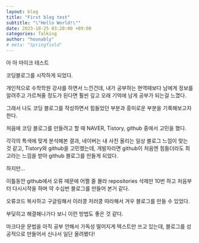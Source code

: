 ```yaml
---
layout: blog
title: "First blog test"
subtitle: "\"Hello World!\""
date: 2023-10-25 03:20:00 +09:00
categories: Talking
author: "hoonably"
# meta: "Springfield"
---
```


아 아 마이크 테스트

코딩블로그를 시작하게 되었다.

개인적으로 수학학원 강사를 하면서 느낀건데, 내가 공부하는 현역때보다 남에게 정보를 알려주고 가르쳐줄 정도가 된다면 훨씬 깊고 오래 기억에 남게 공부가 되는걸 느꼈다.

그래서 나도 코딩 블로그를 작성하면서 힘들었던 부분과 흥미로운 부분을 기록해보고자 한다.

처음에 코딩 블로그를 만들려고 할 때 NAVER, Tistory, github 중에서 고민을 했다.

각각의 특색에 맞게 분석해본 결과, 네이버는 내 사진 올리는 일상 블로그 느낌이 맞는 것 같고, Tistory와 github을 고민했는데, 개발자라면 github이 처음엔 힘들더라도 최고라는 느낌을 받아 github 블로그를 만들게 되었다.

하지만...

이틀동안 github에서 오류 때문에 어쩔 줄 몰라 repositories 삭제만 10번 하고 처음부터 다시시작을 하며 약 수십번 블로그를 만들어 본거 같다.

오류코드 복사하고 구글링해서 이러쿵 저러쿵 따라해서 겨우 블로그를 만들 수 있었다.

부딪히고 해결해나가다 보니 이런 방법도 좋은 것 같다.

마크다운 문법을 아직 공부 안해서 가독성 떨어지게 텍스트만 쓰고 있는데, 블로그를 성공적으로 만들어서 신나서 일단 올려봤다!
